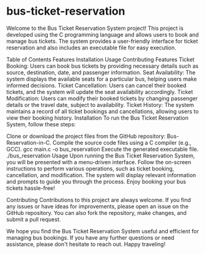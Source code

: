 # bus-ticket-reservation
Welcome to the Bus Ticket Reservation System project! This project is developed using the C programming language and allows users to book and manage bus tickets. The system provides a user-friendly interface for ticket reservation and also includes an executable file for easy execution.

Table of Contents
Features
Installation
Usage
Contributing
Features
Ticket Booking: Users can book bus tickets by providing necessary details such as source, destination, date, and passenger information.
Seat Availability: The system displays the available seats for a particular bus, helping users make informed decisions.
Ticket Cancellation: Users can cancel their booked tickets, and the system will update the seat availability accordingly.
Ticket Modification: Users can modify their booked tickets by changing passenger details or the travel date, subject to availability.
Ticket History: The system maintains a record of all ticket bookings and cancellations, allowing users to view their booking history.
Installation
To run the Bus Ticket Reservation System, follow these steps:

Clone or download the project files from the GitHub repository: Bus-Reservation-in-C.
Compile the source code files using a C compiler (e.g., GCC).
gcc main.c -o bus_reservation
Execute the generated executable file.
./bus_reservation
Usage
Upon running the Bus Ticket Reservation System, you will be presented with a menu-driven interface. Follow the on-screen instructions to perform various operations, such as ticket booking, cancellation, and modification. The system will display relevant information and prompts to guide you through the process. Enjoy booking your bus tickets hassle-free!

Contributing
Contributions to this project are always welcome. If you find any issues or have ideas for improvements, please open an issue on the GitHub repository. You can also fork the repository, make changes, and submit a pull request.

We hope you find the Bus Ticket Reservation System useful and efficient for managing bus bookings. If you have any further questions or need assistance, please don't hesitate to reach out. Happy traveling!
